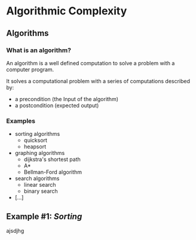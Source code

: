# Algorithmic Complexity

## Algorithms

### What is an algorithm?

An algorithm is a well defined computation to solve a problem with a computer program.

It solves a computational problem with a series of computations described by:

- a precondition (the Input of the algorithm)
- a postcondition (expected output)

### Examples

- sorting algorithms
  - quicksort
  - heapsort
- graphing algorithms
  - dijkstra's shortest path
  - A*
  - Bellman-Ford algorithm
- search algorithms
  - linear search
  - binary search
- [...]

## Example #1: _Sorting_

ajsdjhg
